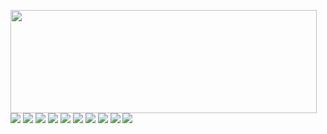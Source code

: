 <p>
  <img align="left" width="490" height="165" src="https://github-readme-stats.vercel.app/api?username=teg1c&show_icons=true&hide_border=false&line_height=20&title_color=f69673&icon_color=1b93c9&show_owner=true"/>
  <p>
    <img src="http://views.whatilearened.today/views/github/teg1c/views.svg"/>
    <a href="https://teg1c.github.io/"><img src="https://img.shields.io/website?label=Website%20status%20%3A&url=https://teg1c.github.io"/></a>
    <a href="https://github.com/teg1c/"><img src="https://img.shields.io/github/followers/teg1c?color=%234CC61E&label=GitHub%20Followers%20%3A"/></a>
    <a href="https://github.com/teg1c?tab=repositories"><img src="https://badges.frapsoft.com/os/v2/open-source.svg?v=103"/></a>
    <a href="https://github.com/Naereen/badges"><img src="https://img.shields.io/badge/badges-awesome-green.svg"/></a>
    <a href="mailto:contact@teg1c@foxmail.com?subject=[GitHub]%20🔥%20Prise%20de%20contact&body=Bonjour%20Stan%2C%0A%0AJe%20viens%20vers%20toi%20aujourd%27hui%20apr%C3%A8s%20avoir%20vu%20ton%20profil%20GitHub%20pour%20..."><img src="https://img.shields.io/badge/Ask%20me-anything-1abc9c.svg"/></a>
    <img src="https://img.shields.io/discord/595235640044552223?label=Discord%20Tech%20%3A"/>
    <img src="https://img.shields.io/badge/Front End-Vue.js-42b883"/>
    <img src="https://img.shields.io/badge/Back End-PHP-f55247"/>
    <img src="https://img.shields.io/badge/Os-MacOs-a80030"/>
  </p>
</p>